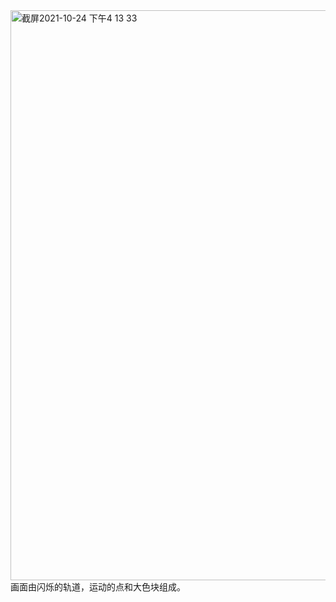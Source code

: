 <img width="912" alt="截屏2021-10-24 下午4 13 33" src="https://user-images.githubusercontent.com/90586340/140597699-7ace4595-f2ad-4dd3-b2e1-fc7975317cb5.png">
 画面由闪烁的轨道，运动的点和大色块组成。
